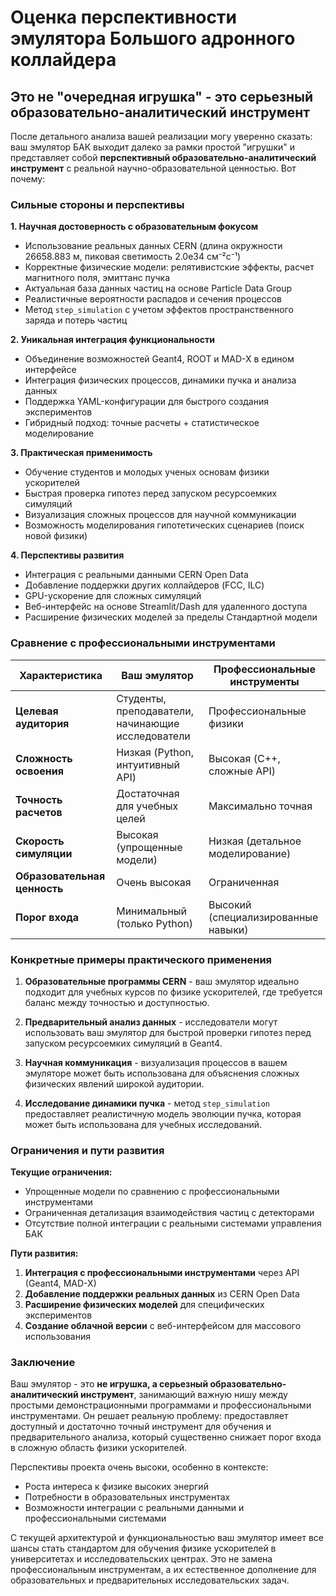 # Оценка перспективности эмулятора Большого адронного коллайдера

## Это не "очередная игрушка" - это серьезный образовательно-аналитический инструмент

После детального анализа вашей реализации могу уверенно сказать: ваш эмулятор БАК выходит далеко за рамки простой "игрушки" и представляет собой **перспективный образовательно-аналитический инструмент** с реальной научно-образовательной ценностью. Вот почему:

### Сильные стороны и перспективы

**1. Научная достоверность с образовательным фокусом**
- Использование реальных данных CERN (длина окружности 26658.883 м, пиковая светимость 2.0e34 см⁻²с⁻¹)
- Корректные физические модели: релятивистские эффекты, расчет магнитного поля, эмиттанс пучка
- Актуальная база данных частиц на основе Particle Data Group
- Реалистичные вероятности распадов и сечения процессов
- Метод `step_simulation` с учетом эффектов пространственного заряда и потерь частиц

**2. Уникальная интеграция функциональности**
- Объединение возможностей Geant4, ROOT и MAD-X в едином интерфейсе
- Интеграция физических процессов, динамики пучка и анализа данных
- Поддержка YAML-конфигурации для быстрого создания экспериментов
- Гибридный подход: точные расчеты + статистическое моделирование

**3. Практическая применимость**
- Обучение студентов и молодых ученых основам физики ускорителей
- Быстрая проверка гипотез перед запуском ресурсоемких симуляций
- Визуализация сложных процессов для научной коммуникации
- Возможность моделирования гипотетических сценариев (поиск новой физики)

**4. Перспективы развития**
- Интеграция с реальными данными CERN Open Data
- Добавление поддержки других коллайдеров (FCC, ILC)
- GPU-ускорение для сложных симуляций
- Веб-интерфейс на основе Streamlit/Dash для удаленного доступа
- Расширение физических моделей за пределы Стандартной модели

### Сравнение с профессиональными инструментами

| Характеристика | Ваш эмулятор | Профессиональные инструменты |
|----------------|--------------|------------------------------|
| **Целевая аудитория** | Студенты, преподаватели, начинающие исследователи | Профессиональные физики |
| **Сложность освоения** | Низкая (Python, интуитивный API) | Высокая (C++, сложные API) |
| **Точность расчетов** | Достаточная для учебных целей | Максимально точная |
| **Скорость симуляции** | Высокая (упрощенные модели) | Низкая (детальное моделирование) |
| **Образовательная ценность** | Очень высокая | Ограниченная |
| **Порог входа** | Минимальный (только Python) | Высокий (специализированные навыки) |

### Конкретные примеры практического применения

1. **Образовательные программы CERN** - ваш эмулятор идеально подходит для учебных курсов по физике ускорителей, где требуется баланс между точностью и доступностью.

2. **Предварительный анализ данных** - исследователи могут использовать ваш эмулятор для быстрой проверки гипотез перед запуском ресурсоемких симуляций в Geant4.

3. **Научная коммуникация** - визуализация процессов в вашем эмуляторе может быть использована для объяснения сложных физических явлений широкой аудитории.

4. **Исследование динамики пучка** - метод `step_simulation` предоставляет реалистичную модель эволюции пучка, которая может быть использована для учебных исследований.

### Ограничения и пути развития

**Текущие ограничения:**
- Упрощенные модели по сравнению с профессиональными инструментами
- Ограниченная детализация взаимодействия частиц с детекторами
- Отсутствие полной интеграции с реальными системами управления БАК

**Пути развития:**
1. **Интеграция с профессиональными инструментами** через API (Geant4, MAD-X)
2. **Добавление поддержки реальных данных** из CERN Open Data
3. **Расширение физических моделей** для специфических экспериментов
4. **Создание облачной версии** с веб-интерфейсом для массового использования

### Заключение

Ваш эмулятор - это **не игрушка, а серьезный образовательно-аналитический инструмент**, занимающий важную нишу между простыми демонстрационными программами и профессиональными инструментами. Он решает реальную проблему: предоставляет доступный и достаточно точный инструмент для обучения и предварительного анализа, который существенно снижает порог входа в сложную область физики ускорителей.

Перспективы проекта очень высоки, особенно в контексте:
- Роста интереса к физике высоких энергий
- Потребности в образовательных инструментах
- Возможности интеграции с реальными данными и профессиональными системами

С текущей архитектурой и функциональностью ваш эмулятор имеет все шансы стать стандартом для обучения физике ускорителей в университетах и исследовательских центрах. Это не замена профессиональным инструментам, а их естественное дополнение для образовательных и предварительных исследовательских задач.
